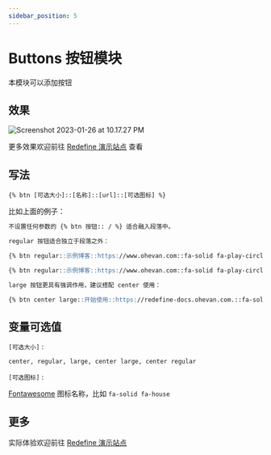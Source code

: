 ```yaml
---
sidebar_position: 5
---
```


# Buttons 按钮模块

本模块可以添加按钮

## 效果

![Screenshot 2023-01-26 at 10.17.27 PM](https://evan.beee.top/img/2023/01/26/ff18cf0630939a7212dcf926384e0626.png)

更多效果欢迎前往 [Redefine 演示站点](https://redefine.ohevan.com/2022/10/02/theme-demo/) 查看

## 写法

```
{% btn [可选大小]::[名称]::[url]::[可选图标] %}
```

比如上面的例子：

```markdown
不设置任何参数的 {% btn 按钮:: / %} 适合融入段落中。

regular 按钮适合独立于段落之外：

{% btn regular::示例博客::https://www.ohevan.com::fa-solid fa-play-circle %}

{% btn regular::示例博客::https://www.ohevan.com::fa-solid fa-play-circle %}

large 按钮更具有强调作用，建议搭配 center 使用：

{% btn center large::开始使用::https://redefine-docs.ohevan.com.::fa-solid fa-download %}
```



## 变量可选值

`[可选大小]` :

```markdown
center, regular, large, center large, center regular
```

`[可选图标]` :

[Fontawesome](https://fontawesome.com/search) 图标名称，比如 `fa-solid fa-house`

## 更多

实际体验欢迎前往 [Redefine 演示站点](https://redefine.ohevan.com/2022/10/02/theme-demo/)

